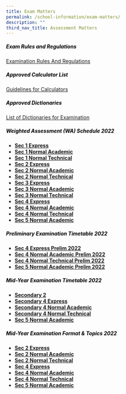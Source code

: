 ```yaml
---
title: Exam Matters
permalink: /school-information/exam-matters/
description: ""
third_nav_title: Assessment Matters
---
```

<h5 style="color:black">Exam Rules and Regulations</h5>

[Examination Rules And Regulations](/files/Examination-Rules-And-Regulations.pdf)

<h5 style="color:black">Approved Calculator List</h5>

[Guidelines for Calculators](/files/guidelines_calculators.pdf)

<h5 style="color:black">Approved Dictionaries</h5>

[List of Dictionaries for Examination](/files/list_of_dictionaries_for_examination.pdf)

<h5 style="color:black">Weighted Assessment (WA) Schedule 2022</h5>

*   **[Sec 1 Express](/files/2022-GESS-WA_1EXP-1.pdf)**
*   **[Sec 1 Normal Academic](/files/2022-GESS-WA_1NA-1.pdf)**
*   **[Sec 1 Normal Technical](/files/2022-GESS-WA_1NT-1.pdf)** 
*   **[Sec 2 Express](/files/2022-GESS-WA_2EXP.pdf)**
*   **[Sec 2 Normal Academic](/files/2022-GESS-WA_2NA.pdf)**
*   **[Sec 2 Normal Technical](/files/2022-GESS-WA_2NT-1.pdf)**
*   **[Sec 3 Express](/files/2022-GESS-WA_3EXP.pdf)**
*   **[Sec 3 Normal Academic](/files/2022-GESS-WA_3NA.pdf)**
*   **[Sec 3 Normal Technical](/files/2022-GESS-WA_3NT.pdf)**
*   **[Sec 4 Express](/files/2022-GESS-WA_4Exp.pdf)**
*   **[Sec 4 Normal Academic](/files/2022-GESS-WA_4NA.pdf)**
*   **[Sec 4 Normal Technical](/files/2022-GESS-WA_4NT.pdf)**
*   **[Sec 5 Normal Academic](/files/2022-GESS-WA_5NA.pdf)**


<h5 style="color:black">Preliminary Examination Timetable 2022</h5>

*   **[Sec 4 Express Prelim 2022](/files/S4Exp-Prelim-TT-22-1.pdf)**
*   **[Sec 4 Normal Academic Prelim 2022](/files/S4NA-Prelim-TT-22-1.pdf)**
*   **[Sec 4 Normal Technical Prelim 2022](/files/S4NT-Prelim-TT-22.pdf)**
*   **[Sec 5 Normal Academic Prelim 2022](/files/Sec-5-NA-Prelim-TT-22-1.pdf)**

<h5 style="color:black">Mid-Year Examination Timetable 2022</h5>

*   **[Secondary 2](/files/S2-MYE-TT-22-1.pdf)**
*   **[Secondary 4 Express](/files/4XP-MYE-2022-updated-6-Apr-1.pdf)**
*   **[Secondary 4 Normal Academic](/files/4NA-MYE-2022-updated-8-Apr.pdf)**
*   **[Secondary 4 Normal Technical](/files/4NT-MYE-2022-updated-6-Apr.pdf)**
*   **[Sec 5 Normal Academic](/files/5NA-MYE-2022-updated-6-Apr.pdf)**

<h5 style="color:black">Mid-Year Examination Format & Topics 2022</h5>

*   **[Sec 2 Express](/files/S2E-MYE-Topic-and-Format.pdf)**
*   **[Sec 2 Normal Academic](/files/S2NA-MYE-Topic-and-Format.pdf)**
*   **[Sec 2 Normal Technical](/files/Sec-2-Normal-Technical-1.pdf)**
*   **[Sec 4 Express](/files/S4E-MYE-Topic-and-Format.pdf)**
*   **[Sec 4 Normal Academic](/files/S4NA-MYE-Topic-and-Format.pdf)**
*   **[Sec 4 Normal Technical](/files/S4NT-MYE-Topic-and-Format.pdf)**
*   **[Sec 5 Normal Academic](/files/S5NA-MYE-Topic-and-Format.pdf)**